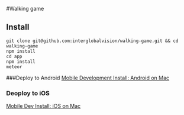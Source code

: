 #Walking game

## Install

```
git clone git@github.com:interglobalvision/walking-game.git && cd walking-game
npm install
cd app
npm install
meteor
```

###Deploy to Android
[Mobile Development Install: Android on Mac](https://github.com/meteor/meteor/wiki/Mobile-Development-Install:-Android-on-Mac)


### Deoploy to iOS
[Mobile Dev Install: iOS on Mac](https://github.com/meteor/meteor/wiki/Mobile-Dev-Install:-iOS-on-Mac)